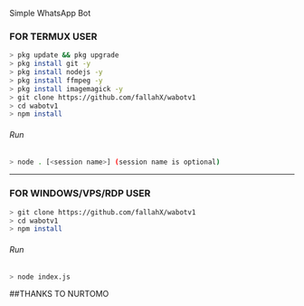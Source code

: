 
Simple WhatsApp Bot

### FOR TERMUX USER
```bash
> pkg update && pkg upgrade
> pkg install git -y
> pkg install nodejs -y
> pkg install ffmpeg -y
> pkg install imagemagick -y
> git clone https://github.com/fallahX/wabotv1
> cd wabotv1
> npm install
```
###### Run
```bash
> node . [<session name>] (session name is optional)
```

---------

### FOR WINDOWS/VPS/RDP USER
```bash
> git clone https://github.com/fallahX/wabotv1
> cd wabotv1
> npm install
```
###### Run
```bash
> node index.js
```
##THANKS TO NURTOMO
